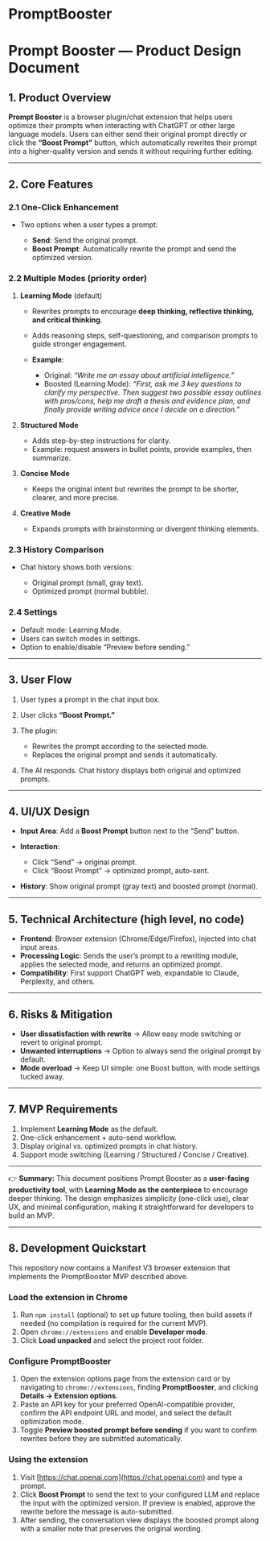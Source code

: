 # PromptBooster


# Prompt Booster — Product Design Document

## 1. Product Overview

**Prompt Booster** is a browser plugin/chat extension that helps users optimize their prompts when interacting with ChatGPT or other large language models. Users can either send their original prompt directly or click the **“Boost Prompt”** button, which automatically rewrites their prompt into a higher-quality version and sends it without requiring further editing.

---

## 2. Core Features

### 2.1 One-Click Enhancement

* Two options when a user types a prompt:

  * **Send**: Send the original prompt.
  * **Boost Prompt**: Automatically rewrite the prompt and send the optimized version.

### 2.2 Multiple Modes (priority order)

1. **Learning Mode** (default)

   * Rewrites prompts to encourage **deep thinking, reflective thinking, and critical thinking**.
   * Adds reasoning steps, self-questioning, and comparison prompts to guide stronger engagement.
   * **Example**:

     * Original: *“Write me an essay about artificial intelligence.”*
     * Boosted (Learning Mode): *“First, ask me 3 key questions to clarify my perspective. Then suggest two possible essay outlines with pros/cons, help me draft a thesis and evidence plan, and finally provide writing advice once I decide on a direction.”*

2. **Structured Mode**

   * Adds step-by-step instructions for clarity.
   * Example: request answers in bullet points, provide examples, then summarize.

3. **Concise Mode**

   * Keeps the original intent but rewrites the prompt to be shorter, clearer, and more precise.

4. **Creative Mode**

   * Expands prompts with brainstorming or divergent thinking elements.

### 2.3 History Comparison

* Chat history shows both versions:

  * Original prompt (small, gray text).
  * Optimized prompt (normal bubble).

### 2.4 Settings

* Default mode: Learning Mode.
* Users can switch modes in settings.
* Option to enable/disable “Preview before sending.”

---

## 3. User Flow

1. User types a prompt in the chat input box.
2. User clicks **“Boost Prompt.”**
3. The plugin:

   * Rewrites the prompt according to the selected mode.
   * Replaces the original prompt and sends it automatically.
4. The AI responds. Chat history displays both original and optimized prompts.

---

## 4. UI/UX Design

* **Input Area**: Add a **Boost Prompt** button next to the “Send” button.
* **Interaction**:

  * Click “Send” → original prompt.
  * Click “Boost Prompt” → optimized prompt, auto-sent.
* **History**: Show original prompt (gray text) and boosted prompt (normal).

---

## 5. Technical Architecture (high level, no code)

* **Frontend**: Browser extension (Chrome/Edge/Firefox), injected into chat input areas.
* **Processing Logic**: Sends the user’s prompt to a rewriting module, applies the selected mode, and returns an optimized prompt.
* **Compatibility**: First support ChatGPT web, expandable to Claude, Perplexity, and others.

---

## 6. Risks & Mitigation

* **User dissatisfaction with rewrite** → Allow easy mode switching or revert to original prompt.
* **Unwanted interruptions** → Option to always send the original prompt by default.
* **Mode overload** → Keep UI simple: one Boost button, with mode settings tucked away.

---

## 7. MVP Requirements

1. Implement **Learning Mode** as the default.
2. One-click enhancement + auto-send workflow.
3. Display original vs. optimized prompts in chat history.
4. Support mode switching (Learning / Structured / Concise / Creative).

---

👉 **Summary:**
This document positions Prompt Booster as a **user-facing productivity tool**, with **Learning Mode as the centerpiece** to encourage deeper thinking. The design emphasizes simplicity (one-click use), clear UX, and minimal configuration, making it straightforward for developers to build an MVP.

---

## 8. Development Quickstart

This repository now contains a Manifest V3 browser extension that implements the PromptBooster MVP described above.

### Load the extension in Chrome

1. Run `npm install` (optional) to set up future tooling, then build assets if needed (no compilation is required for the current MVP).
2. Open `chrome://extensions` and enable **Developer mode**.
3. Click **Load unpacked** and select the project root folder.

### Configure PromptBooster

1. Open the extension options page from the extension card or by navigating to `chrome://extensions`, finding **PromptBooster**, and clicking **Details → Extension options**.
2. Paste an API key for your preferred OpenAI-compatible provider, confirm the API endpoint URL and model, and select the default optimization mode.
3. Toggle **Preview boosted prompt before sending** if you want to confirm rewrites before they are submitted automatically.

### Using the extension

1. Visit [https://chat.openai.com](https://chat.openai.com) and type a prompt.
2. Click **Boost Prompt** to send the text to your configured LLM and replace the input with the optimized version. If preview is enabled, approve the rewrite before the message is auto-submitted.
3. After sending, the conversation view displays the boosted prompt along with a smaller note that preserves the original wording.

